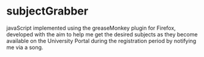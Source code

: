 # subjectGrabber
javaScript implemented using the greaseMonkey plugin for Firefox, developed with the aim to help me get the desired subjects as they become available on the University Portal during the registration period by notifying me via a song.

